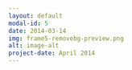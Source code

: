```yaml
---
layout: default
modal-id: 5
date: 2014-03-14
img: frame5-removebg-preview.png
alt: image-alt
project-date: April 2014
---
```

